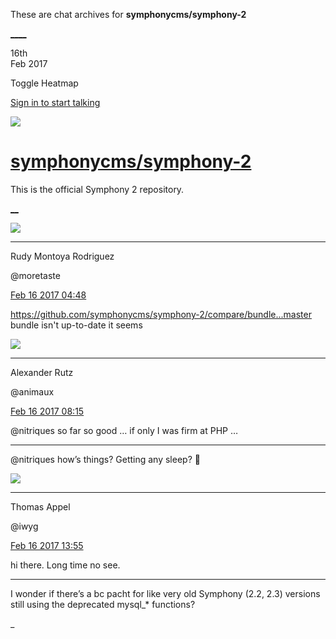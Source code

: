 These are chat archives for **symphonycms/symphony-2**

[__](/symphonycms/symphony-2/archives/2017/02/17)[__](/symphonycms/symphony-2/archives/2017/02/15)

16th  
Feb 2017

Toggle Heatmap

[Sign in to start talking](/login?action=login&button=archive-login)

![](https://avatars-02.gitter.im/group/iv/3/57542c45c43b8c601977197e?s=48)

#  [symphonycms/symphony-2](/symphonycms/symphony-2)

This is the official Symphony 2 repository.

[ __](/orgs/symphonycms/rooms "More symphonycms rooms")

![](https://avatars2.githubusercontent.com/u/857982?v=4&s=30)

____

Rudy Montoya Rodriguez

@moretaste

[Feb 16 2017
04:48](https://gitter.im/symphonycms/symphony-2?at=58a52f180ad50ac31520ec3e)

<https://github.com/symphonycms/symphony-2/compare/bundle...master> bundle
isn't up-to-date it seems

![](https://avatars2.githubusercontent.com/u/446874?v=4&s=30)

____

Alexander Rutz

@animaux

[Feb 16 2017
08:15](https://gitter.im/symphonycms/symphony-2?at=58a55fb1f045df0a225452de)

@nitriques so far so good … if only I was firm at PHP …

____

@nitriques how’s things? Getting any sleep? :baby:

![](https://avatars0.githubusercontent.com/u/718537?v=4&s=30)

____

Thomas Appel

@iwyg

[Feb 16 2017
13:55](https://gitter.im/symphonycms/symphony-2?at=58a5af4f00c00c3d4f488696)

hi there. Long time no see.

____

I wonder if there’s a bc pacht for like very old Symphony (2.2, 2.3) versions
still using the deprecated mysql_* functions?

_

